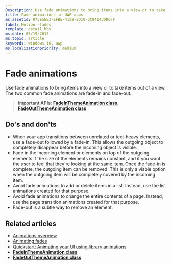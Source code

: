 ```yaml
---
Description: Use fade animations to bring items into a view or to take items out of a view. The two common fade animations are fade-in and fade-out.
title: Fade animations in UWP apps
ms.assetid: 975E5EE3-EFBE-4159-8D10-3C94143DD07F
label: Motion--fades
template: detail.hbs
ms.date: 05/19/2017
ms.topic: article
keywords: windows 10, uwp
ms.localizationpriority: medium
---
```

# Fade animations



Use fade animations to bring items into a view or to take items out of a view. The two common fade animations are fade-in and fade-out.

> **Important APIs**: [**FadeInThemeAnimation class**](https://docs.microsoft.com/uwp/api/Windows.UI.Xaml.Media.Animation.FadeInThemeAnimation), [**FadeOutThemeAnimation class**](https://docs.microsoft.com/uwp/api/Windows.UI.Xaml.Media.Animation.FadeOutThemeAnimation)


## Do's and don'ts


-   When your app transitions between unrelated or text-heavy elements, use a fade-out followed by a fade-in. This allows the outgoing object to completely disappear before the incoming object is visible.
-   Fade in the incoming element or elements on top of the outgoing elements if the size of the elements remains constant, and if you want the user to feel that they're looking at the same item. Once the fade-in is complete, the outgoing item can be removed. This is only a viable option when the outgoing item will be completely covered by the incoming item.
-   Avoid fade animations to add or delete items in a list. Instead, use the list animations created for that purpose.
-   Avoid fade animations to change the entire contents of a page. Instead, use the page transition animations created for that purpose.
-   Fade-out is a subtle way to remove an element.
## Related articles

* [Animations overview](https://docs.microsoft.com/windows/uwp/graphics/animations-overview)
* [Animating fades](https://docs.microsoft.com/previous-versions/windows/apps/jj649429(v=win.10))
* [Quickstart: Animating your UI using library animations](https://docs.microsoft.com/previous-versions/windows/apps/hh452703(v=win.10))
* [**FadeInThemeAnimation class**](https://docs.microsoft.com/uwp/api/Windows.UI.Xaml.Media.Animation.FadeInThemeAnimation)
* [**FadeOutThemeAnimation class**](https://docs.microsoft.com/uwp/api/Windows.UI.Xaml.Media.Animation.FadeOutThemeAnimation)

 

 




